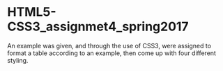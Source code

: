 # HTML5-CSS3_assignmet4_spring2017
An example was given, and through the use of CSS3, were assigned to format a table according to an example, then come up with four different styling.
